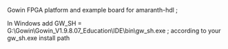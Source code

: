 
Gowin FPGA platform and example board for amaranth-hdl ;

In Windows add GW_SH = G:\Gowin\Gowin_V1.9.8.07_Education\IDE\bin\gw_sh.exe  ; according to your gw_sh.exe install path
